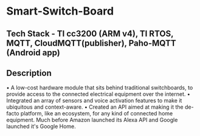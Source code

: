# Smart-Switch-Board

## Tech Stack - TI cc3200 (ARM v4), TI RTOS, MQTT, CloudMQTT(publisher), Paho-MQTT (Android app)

## Description

• A low-cost hardware module that sits behind traditional switchboards, to provide access to the connected electrical equipment over the internet. 
• Integrated an array of sensors and voice activation features to make it ubiquitous and context-aware. 
• Created an API aimed at making it the de-facto platform, like an ecosystem, for any kind of connected home equipment. Much before Amazon launched its Alexa API and Google launched it's Google Home.
